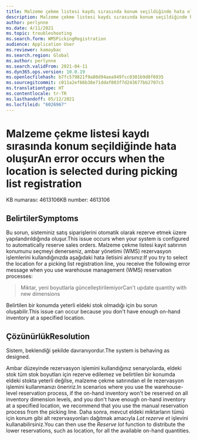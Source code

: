 ```yaml
---
title: Malzeme çekme listesi kaydı sırasında konum seçildiğinde hata oluşur
description: Malzeme çekme listesi kaydı sırasında konum seçildiğinde hata oluşur.
author: perlynne
ms.date: 4/11/2021
ms.topic: troubleshooting
ms.search.form: WMSPickingRegistration
audience: Application User
ms.reviewer: kamaybac
ms.search.region: Global
ms.author: perlynne
ms.search.validFrom: 2021-04-11
ms.dyn365.ops.version: 10.0.19
ms.openlocfilehash: b7fc579821f9a80d94aea949fcc0301b9d8f6935
ms.sourcegitcommit: c011a2ef66b38e71ddaf003f7d243677bb2707c5
ms.translationtype: HT
ms.contentlocale: tr-TR
ms.lasthandoff: 05/12/2021
ms.locfileid: "6026967"
---
```

# <a name="an-error-occurs-when-the-location-is-selected-during-picking-list-registration"></a><span data-ttu-id="d3a31-103">Malzeme çekme listesi kaydı sırasında konum seçildiğinde hata oluşur</span><span class="sxs-lookup"><span data-stu-id="d3a31-103">An error occurs when the location is selected during picking list registration</span></span>

<span data-ttu-id="d3a31-104">KB numarası: 4613106</span><span class="sxs-lookup"><span data-stu-id="d3a31-104">KB number: 4613106</span></span>

## <a name="symptoms"></a><span data-ttu-id="d3a31-105">Belirtiler</span><span class="sxs-lookup"><span data-stu-id="d3a31-105">Symptoms</span></span>

<span data-ttu-id="d3a31-106">Bu sorun, sisteminiz satış siparişlerini otomatik olarak rezerve etmek üzere yapılandırıldığında oluşur.</span><span class="sxs-lookup"><span data-stu-id="d3a31-106">This issue occurs when your system is configured to automatically reserve sales orders.</span></span> <span data-ttu-id="d3a31-107">Malzeme çekme listesi kayıt satırının konumunu seçmeyi denerseniz, ambar yönetimi (WMS) rezervasyon işlemlerini kullandığınızda aşağıdaki hata iletisini alırsınız:</span><span class="sxs-lookup"><span data-stu-id="d3a31-107">If you try to select the location for a picking list registration line, you receive the following error message when you use warehouse management (WMS) reservation processes:</span></span>

> <span data-ttu-id="d3a31-108">Miktar, yeni boyutlarla güncelleştirilemiyor</span><span class="sxs-lookup"><span data-stu-id="d3a31-108">Can't update quantity with new dimensions</span></span>

<span data-ttu-id="d3a31-109">Belirtilen bir konumda yeterli eldeki stok olmadığı için bu sorun oluşabilir.</span><span class="sxs-lookup"><span data-stu-id="d3a31-109">This issue can occur because you don't have enough on-hand inventory at a specified location.</span></span>

## <a name="resolution"></a><span data-ttu-id="d3a31-110">Çözünürlük</span><span class="sxs-lookup"><span data-stu-id="d3a31-110">Resolution</span></span>

<span data-ttu-id="d3a31-111">Sistem, beklendiği şekilde davranıyordur.</span><span class="sxs-lookup"><span data-stu-id="d3a31-111">The system is behaving as designed.</span></span>

<span data-ttu-id="d3a31-112">Ambar düzeyinde rezervasyon işlemini kullandığınız senaryolarda, eldeki stok tüm stok boyutları için rezerve edilemez ve belirtilen bir konumda eldeki stokta yeterli değilse, malzeme çekme satırından el ile rezervasyon işlemini kullanmanızı öneririz.</span><span class="sxs-lookup"><span data-stu-id="d3a31-112">In scenarios where you use the warehouse-level reservation process, if the on-hand inventory won't be reserved on all inventory dimension levels, and you don't have enough on-hand inventory at a specified location, we recommend that you use the manual reservation process from the picking line.</span></span> <span data-ttu-id="d3a31-113">Daha sonra, mevcut eldeki miktarların tümü için konum gibi alt rezervasyonları dağıtmak amacıyla *Lot rezerve et* işlevini kullanabilirsiniz.</span><span class="sxs-lookup"><span data-stu-id="d3a31-113">You can then use the *Reserve lot* function to distribute the lower reservations, such as location, for all the available on-hand quantities.</span></span>
